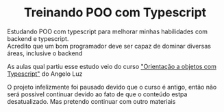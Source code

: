 <h1 align="center">Treinando POO com Typescript</h1>
<p>Estudando POO com typescript para melhorar minhas habilidades com backend e typescript.</br>Acredito que um bom programador deve ser capaz de dominar diversas áreas, inclusive o backend</p>
<p>As aulas qual partiu esse estudo veio do curso <a href="https://www.youtube.com/watch?v=G5TOitIft8o&list=PLDqnSpzNKDvnh-0RCYbIL5WzGCCFV1Ghm">"Orientação a objetos com Typescript"</a> do Angelo Luz</p>
<p>O projeto infelizmente foi pausado devido que o curso é antigo, então não será possivel continuar devido ao fato de que o conteúdo estpa desatualizado. Mas pretendo continuar com outro materiais</p>